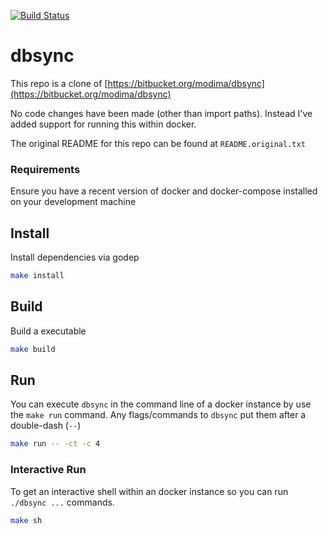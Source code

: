 [![Build Status](https://travis-ci.org/ridaayed/dbsync.svg?branch=master)](https://travis-ci.org/ridaayed/dbsync)

dbsync
======

This repo is a clone of
[https://bitbucket.org/modima/dbsync](https://bitbucket.org/modima/dbsync)

No code changes have been made (other than import paths). Instead I've added
support for running this within docker.

The original README for this repo can be found at `README.original.txt`

### Requirements

Ensure you have a recent version of docker and docker-compose installed on
your development machine

## Install

Install dependencies via godep

```sh
make install
```

## Build

Build a executable 

```sh
make build
```

## Run

You can execute `dbsync` in the command line of a docker instance by use the
`make run` command. Any flags/commands to `dbsync` put them after a
double-dash (`--`)

```sh
make run -- -ct -c 4
```

### Interactive Run

To get an interactive shell within an docker instance so you can run `./dbsync
...` commands.


```sh
make sh
```

